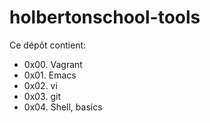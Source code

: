 # holbertonschool-tools

Ce dépôt contient:
* 0x00. Vagrant
* 0x01. Emacs
* 0x02. vi
* 0x03. git
* 0x04. Shell, basics
